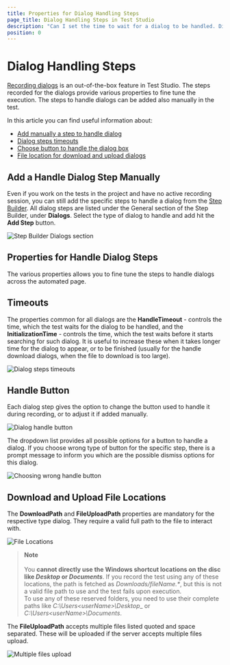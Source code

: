 ```yaml
---
title: Properties for Dialog Handling Steps
page_title: Dialog Handling Steps in Test Studio
description: "Can I set the time to wait for a dialog to be handled. Dialog handling Timeouts and properties. Add a handle dialog step manually."
position: 0
---
```

# Dialog Handling Steps

<a href="/automated-tests/recording/recording-dialogs" target="_blank">Recording dialogs</a> is an out-of-the-box feature in Test Studio. The steps recorded for the dialogs provide various properties to fine tune the execution. The steps to handle dialogs can be added also manually in the test.

In this article you can find useful information about:

- [Add manually a step to handle dialog](#add-a-handle-dialog-step-manually)
- [Dialog steps timeouts](#timeouts)
- [Choose button to handle the dialog box](#handle-button)
- [File location for download and upload dialogs](#download-and-upload-file-locations)

## Add a Handle Dialog Step Manually

Even if you work on the tests in the project and have no active recording session, you can still add the specific steps to handle a dialog from the <a href="/features/custom-steps/overview#add-a-general-step-from-the-step-builder" target="_blank">Step Builder</a>. All dialog steps are listed under the General section of the Step Builder, under __Dialogs__. Select the type of dialog to handle and add hit the __Add Step__ button.

![Step Builder Dialogs section][1]

## Properties for Handle Dialog Steps

The various properties allows you to fine tune the steps to handle dialogs across the automated page.

## Timeouts

The properties common for all dialogs are the __HandleTimeout__ - controls the time, which the test waits for the dialog to be handled, and the __InitializationTime__ - controls the time, which the test waits before it starts searching for such dialog. It is useful to increase these when it takes longer time for the dialog to appear, or to be finished (usually for the handle download dialogs, when the file to download is too large).

![Dialog steps timeouts][2]

## Handle Button

Each dialog step gives the option to change the button used to handle it during recording, or to adjust it if added manually.

![Dialog handle button][3]

The dropdown list provides all possible options for a button to handle a dialog. If you choose wrong type of button for the specific step, there is a prompt message to inform you which are the possible dismiss options for this dialog.

![Choosing wrong handle button][4]

## Download and Upload File Locations

The __DownloadPath__ and __FileUploadPath__ properties are mandatory for the respective type dialog. They require a valid full path to the file to interact with.

![File Locations][5]

> __Note__
><br>
><br>
> You __cannot directly use the Windows shortcut locations on the disc like _Desktop_ or _Documents___. If you record the test using any of these locations, the path is fetched as _Downloads/fileName.*_, but this is not a valid file path to use and the test fails upon execution.
><br>
> To use any of these reserved folders, you need to use their complete paths like _C:\Users\<userName>\Desktop__ or _C:\Users\<userName>\Documents_.

The __FileUploadPath__ accepts multiple files listed quoted and space separated. These will be uploaded if the server accepts multiple files upload.

![Multiple files upload][6]

[1]: /img/features/dialogs-and-popups/dialogs/DialogsStepBuilder.png
[2]: /img/features/dialogs-and-popups/dialogs/TimeoutsDropDown.png
[3]: /img/features/dialogs-and-popups/dialogs/HandleButton.png
[4]: /img/features/dialogs-and-popups/dialogs/ButtonsWarning.png
[5]: /img/features/dialogs-and-popups/dialogs/DownloadPath.png
[6]: /img/features/dialogs-and-popups/dialogs/FileUploadDialog.png